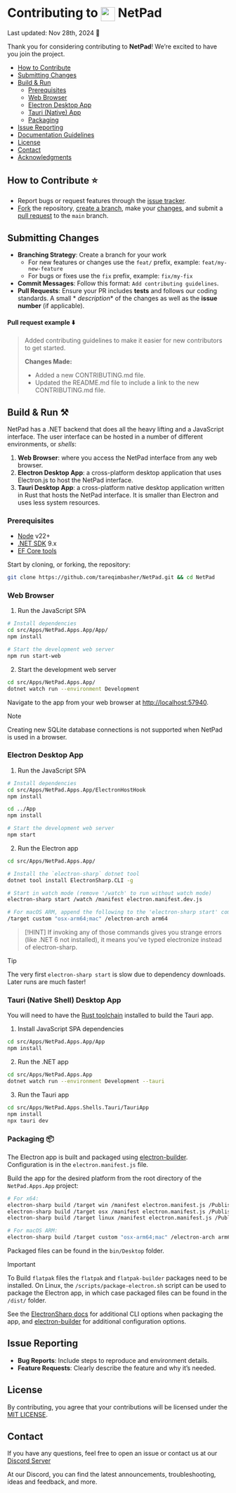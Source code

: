 <h1>Contributing to&nbsp;<img src="https://github.com/tareqimbasher/netpad/blob/main/src/Apps/NetPad.Apps.App/wwwroot/logo/circle/32x32.png?raw=true" width="32" height="32" style="vertical-align: middle;"/>&nbsp;NetPad</h1>

Last updated: Nov 28th, 2024 :book:

Thank you for considering contributing to **NetPad**! We’re excited to have you join the project.

- [How to Contribute](#how-to-contribute-star)
- [Submitting Changes](#submitting-changes)
- [Build & Run](#build--run-hammer_and_pick)
    - [Prerequisites](#prerequisites)
    - [Web Browser](#web-browser)
    - [Electron Desktop App](#electron-desktop-app)
    - [Tauri (Native) App](#tauri-native-app)
    - [Packaging](#packaging-package)
- [Issue Reporting](#issue-reporting)
- [Documentation Guidelines](#documentation-guidelines)
- [License](#license)
- [Contact](#contact)
- [Acknowledgments](#acknowledgments)

## How to Contribute :star:

- Report bugs or request features through
  the [issue tracker](https://github.com/tareqimbasher/NetPad/issues).
- [Fork](https://docs.github.com/en/pull-requests/collaborating-with-pull-requests/working-with-forks/fork-a-repo)
  the repository, [create a branch](https://git-scm.com/docs/git-checkout), make
  your [changes](https://stackoverflow.com/questions/76776374/how-do-i-add-commit-and-push-code-to-git-using-git-bash-command-at-once#answer-76776375),
  and submit
  a [pull request](https://docs.github.com/en/pull-requests/collaborating-with-pull-requests/proposing-changes-to-your-work-with-pull-requests/creating-a-pull-request)
  to the `main` branch.

## Submitting Changes

- **Branching Strategy**: Create a branch for your work
    - For new features or changes use the `feat/` prefix, example: `feat/my-new-feature`
    - For bugs or fixes use the `fix` prefix, example: `fix/my-fix`
- **Commit Messages**: Follow this format: `Add contributing guidelines`.
- **Pull Requests**: Ensure your PR includes **tests** and follows our coding standards. A small *
  *description** of the changes as well as the **issue number** (if applicable).

#### Pull request example :arrow_down:

> Added contributing guidelines to make it easier for new contributors to get started.
>
> **Changes Made:**
>
> - Added a new CONTRIBUTING.md file.
> - Updated the README.md file to include a link to the new CONTRIBUTING.md file.

## Build & Run :hammer_and_pick:

NetPad has a .NET backend that does all the heavy lifting and a JavaScript interface. The user
interface can be hosted in a number of different environments, or _shells_:

1. **Web Browser**: where you access the NetPad interface from any web browser.
2. **Electron Desktop App**: a cross-platform desktop application that uses Electron.js to host the
   NetPad interface.
3. **Tauri Desktop App**: a cross-platform native desktop application written in Rust that hosts the
   NetPad interface. It is smaller than Electron and uses less system resources.

### Prerequisites

- [Node](https://nodejs.org/en/download) v22+
- [.NET SDK](https://dotnet.microsoft.com/en-us/download/dotnet/9.0) 9.x
- [EF Core tools](https://learn.microsoft.com/en-us/ef/core/cli/dotnet)

Start by cloning, or forking, the repository:

```bash
git clone https://github.com/tareqimbasher/NetPad.git && cd NetPad
```

### Web Browser

1. Run the JavaScript SPA

```bash
# Install dependencies
cd src/Apps/NetPad.Apps.App/App/
npm install

# Start the development web server
npm run start-web
```

2. Start the development web server

```bash
cd src/Apps/NetPad.Apps.App/
dotnet watch run --environment Development
```

Navigate to the app from your web browser at [http://localhost:57940](http://localhost:57940).

> [!NOTE]
> Creating new SQLite database connections is not supported when NetPad is used in a browser.

### Electron Desktop App

1. Run the JavaScript SPA

```bash
# Install dependencies
cd src/Apps/NetPad.Apps.App/ElectronHostHook
npm install

cd ../App
npm install

# Start the development web server
npm start
```

2. Run the Electron app

```bash
cd src/Apps/NetPad.Apps.App/

# Install the `electron-sharp` dotnet tool
dotnet tool install ElectronSharp.CLI -g

# Start in watch mode (remove '/watch' to run without watch mode)
electron-sharp start /watch /manifest electron.manifest.dev.js

# For macOS ARM, append the following to the 'electron-sharp start' command
/target custom "osx-arm64;mac" /electron-arch arm64
```

> [!HINT]
> If invoking any of those commands gives you strange errors (like .NET 6 not installed), it means
> you've typed electronize instead of electron-sharp.

> [!TIP]
> The very first `electron-sharp start` is slow due to dependency downloads. Later runs are much
> faster!

### Tauri (Native Shell) Desktop App

You will need to have the [Rust toolchain](https://www.rust-lang.org/tools/install)  installed to
build the Tauri app.

1. Install JavaScript SPA dependencies

```bash
cd src/Apps/NetPad.Apps.App/App
npm install
```

2. Run the .NET app

```bash
cd src/Apps/NetPad.Apps.App
dotnet watch run --environment Development --tauri
```

3. Run the Tauri app

```bash
cd src/Apps/NetPad.Apps.Shells.Tauri/TauriApp
npm install
npx tauri dev
```

### Packaging :package:

The Electron app is built and packaged using
[electron-builder](https://www.electron.build/). Configuration is in the `electron.manifest.js`
file.

Build the app for the desired platform from the root directory of the `NetPad.Apps.App` project:

```bash
# For x64:
electron-sharp build /target win /manifest electron.manifest.js /PublishSingleFile false
electron-sharp build /target osx /manifest electron.manifest.js /PublishSingleFile false
electron-sharp build /target linux /manifest electron.manifest.js /PublishSingleFile false

# For macOS ARM:
electron-sharp build /target custom "osx-arm64;mac" /electron-arch arm64 /manifest electron.manifest.js /PublishSingleFile false
```

Packaged files can be found in the `bin/Desktop` folder.

> [!IMPORTANT]
> To Build `flatpak` files the `flatpak` and `flatpak-builder` packages need to be installed. On
> Linux, the `/scripts/package-electron.sh` script can be used to package the Electron app, in which
> case packaged files can be found in the `/dist/` folder.

See the [ElectronSharp docs](https://github.com/theolivenbaum/electron-sharp) for additional CLI
options when packaging the app, and [electron-builder](https://www.electron.build/) for additional
configuration options.

## Issue Reporting

- **Bug Reports**: Include steps to reproduce and environment details.
- **Feature Requests**: Clearly describe the feature and why it’s needed.

## License

By contributing, you agree that your contributions will be licensed under
the [MIT LICENSE](./LICENSE).

## Contact

If you have any questions, feel free to open an issue or contact us at
our [Discord Server](https://discord.gg/FrgzNBYQFW)

At our Discord, you can find the latest announcements, troubleshooting, ideas and feedback, and
more.
